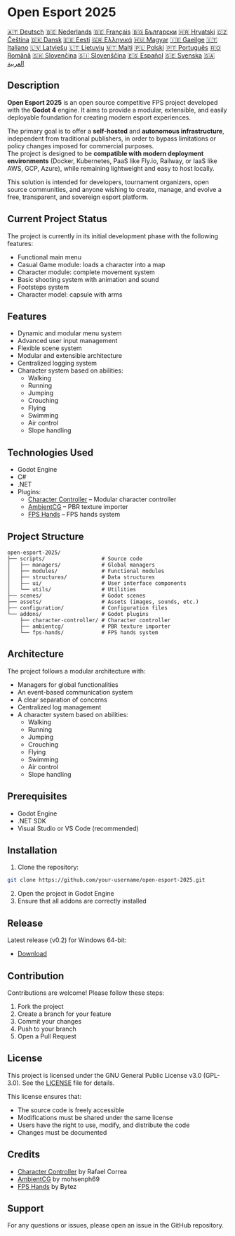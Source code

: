 # Open Esport 2025

[🇦🇹 Deutsch](README-lang/deutsch.md) [🇧🇪 Nederlands](README-lang/nederlands.md) [🇧🇪 Français](README-lang/français.md) [🇧🇬 Български](README-lang/български.md) [🇭🇷 Hrvatski](README-lang/hrvatski.md) [🇨🇿 Čeština](README-lang/čeština.md) [🇩🇰 Dansk](README-lang/dansk.md) [🇪🇪 Eesti](README-lang/eesti.md) [🇬🇷 Ελληνικά](README-lang/ελληνικά.md) [🇭🇺 Magyar](README-lang/magyar.md) [🇮🇪 Gaeilge](README-lang/gaeilge.md) [🇮🇹 Italiano](README-lang/italiano.md) [🇱🇻 Latviešu](README-lang/latviešu.md) [🇱🇹 Lietuvių](README-lang/lietuvių.md) [🇲🇹 Malti](README-lang/malti.md) [🇵🇱 Polski](README-lang/polski.md) [🇵🇹 Português](README-lang/português.md) [🇷🇴 Română](README-lang/română.md) [🇸🇰 Slovenčina](README-lang/slovenčina.md) [🇸🇮 Slovenščina](README-lang/slovenščina.md) [🇪🇸 Español](README-lang/español.md) [🇸🇪 Svenska](README-lang/svenska.md) [🇸🇦 العربية](README-lang/العربية.md)

## Description

**Open Esport 2025** is an open source competitive FPS project developed with the **Godot 4** engine. It aims to provide a modular, extensible, and easily deployable foundation for creating modern esport experiences.

The primary goal is to offer a **self-hosted** and **autonomous infrastructure**, independent from traditional publishers, in order to bypass limitations or policy changes imposed for commercial purposes.  
The project is designed to be **compatible with modern deployment environments** (Docker, Kubernetes, PaaS like Fly.io, Railway, or IaaS like AWS, GCP, Azure), while remaining lightweight and easy to host locally.

This solution is intended for developers, tournament organizers, open source communities, and anyone wishing to create, manage, and evolve a free, transparent, and sovereign esport platform.

## Current Project Status
The project is currently in its initial development phase with the following features:
- Functional main menu
- Casual Game module: loads a character into a map
- Character module: complete movement system
- Basic shooting system with animation and sound
- Footsteps system
- Character model: capsule with arms

## Features
- Dynamic and modular menu system
- Advanced user input management
- Flexible scene system
- Modular and extensible architecture
- Centralized logging system
- Character system based on abilities:
  - Walking
  - Running
  - Jumping
  - Crouching
  - Flying
  - Swimming
  - Air control
  - Slope handling

## Technologies Used
- Godot Engine
- C#
- .NET
- Plugins:
  - [Character Controller](https://github.com/expressobits/character-controller) – Modular character controller
  - [AmbientCG](https://github.com/mohsenph69/godot-ambientcg) – PBR texture importer
  - [FPS Hands](https://codeberg.org/Bytez/godot-fps-hands) – FPS hands system

## Project Structure
```
open-esport-2025/
├── scripts/                  # Source code
│   ├── managers/             # Global managers
│   ├── modules/              # Functional modules
│   ├── structures/           # Data structures
│   ├── ui/                   # User interface components
│   └── utils/                # Utilities
├── scenes/                   # Godot scenes
├── assets/                   # Assets (images, sounds, etc.)
├── configuration/            # Configuration files
└── addons/                   # Godot plugins
    ├── character-controller/ # Character controller
    ├── ambientcg/            # PBR texture importer
    └── fps-hands/            # FPS hands system
```

## Architecture
The project follows a modular architecture with:
- Managers for global functionalities
- An event-based communication system
- A clear separation of concerns
- Centralized log management
- A character system based on abilities:
  - Walking
  - Running
  - Jumping
  - Crouching
  - Flying
  - Swimming
  - Air control
  - Slope handling

## Prerequisites
- Godot Engine
- .NET SDK
- Visual Studio or VS Code (recommended)

## Installation
1. Clone the repository:
```bash
git clone https://github.com/your-username/open-esport-2025.git
```
2. Open the project in Godot Engine
3. Ensure that all addons are correctly installed

## Release
Latest release (v0.2) for Windows 64-bit:
- [Download](https://antisys.fr/Games/openesport2025/Open-eSport-2025-v0.2.7z)

## Contribution
Contributions are welcome! Please follow these steps:
1. Fork the project
2. Create a branch for your feature
3. Commit your changes
4. Push to your branch
5. Open a Pull Request

## License
This project is licensed under the GNU General Public License v3.0 (GPL-3.0). See the [LICENSE](LICENSE) file for details.

This license ensures that:
- The source code is freely accessible
- Modifications must be shared under the same license
- Users have the right to use, modify, and distribute the code
- Changes must be documented

## Credits
- [Character Controller](https://github.com/expressobits/character-controller) by Rafael Correa
- [AmbientCG](https://github.com/mohsenph69/godot-ambientcg) by mohsenph69
- [FPS Hands](https://codeberg.org/Bytez/godot-fps-hands) by Bytez

## Support
For any questions or issues, please open an issue in the GitHub repository.